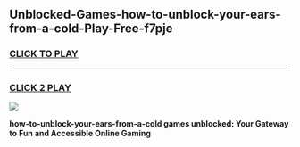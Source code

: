 
## Unblocked-Games-how-to-unblock-your-ears-from-a-cold-Play-Free-f7pje
<h3>
<a href="https://premium76.site?title=how-to-unblock-your-ears-from-a-cold&ref=21A">CLICK TO PLAY</a></h3>
<hr>

<h3>
<a href="https://premium76.site?title=how-to-unblock-your-ears-from-a-cold&ref=21A">CLICK 2 PLAY</a>
  
</h3>

<a href="https://premium76.site?title=how-to-unblock-your-ears-from-a-cold&ref=21A"><img src="https://clearcache.store/games.png"></a>


**how-to-unblock-your-ears-from-a-cold games unblocked: Your Gateway to Fun and Accessible Online Gaming**
